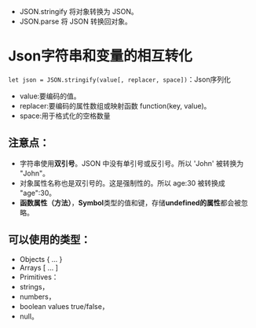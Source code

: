 - JSON.stringify 将对象转换为 JSON。
- JSON.parse 将 JSON 转换回对象。
# Json字符串和变量的相互转化
`let json = JSON.stringify(value[, replacer, space])`：Json序列化
- value:要编码的值。
- replacer:要编码的属性数组或映射函数 function(key, value)。
- space:用于格式化的空格数量
## 注意点：
- 字符串使用**双引号**。JSON 中没有单引号或反引号。所以 'John' 被转换为 "John"。
- 对象属性名称也是双引号的。这是强制性的。所以 age:30 被转换成 "age":30。
- **函数属性（方法）**，**Symbol**类型的值和键，存储**undefined的属性**都会被忽略。
## 可以使用的类型：
- Objects { ... }
- Arrays [ ... ]
- Primitives：
- strings，
- numbers，
- boolean values true/false，
- null。
